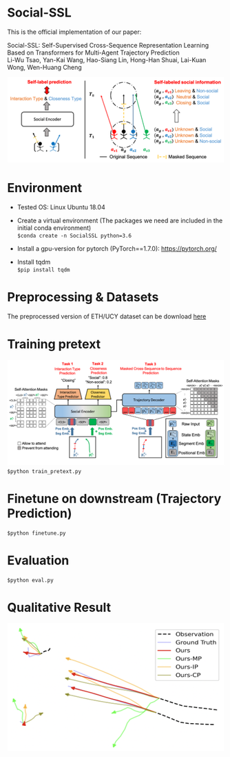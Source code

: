# Social-SSL
This is the official implementation of our paper:

Social-SSL: Self-Supervised Cross-Sequence Representation Learning Based on Transformers for Multi-Agent Trajectory Prediction\
Li-Wu Tsao, Yan-Kai Wang, Hao-Siang Lin, Hong-Han Shuai, Lai-Kuan Wong, Wen-Huang Cheng

![](images/Social-SSL.png)

# Environment
- Tested OS: Linux Ubuntu 18.04

- Create a virtual environment (The packages we need are included in the initial conda environment)\
`$conda create -n SocialSSL python=3.6`

- Install a gpu-version for pytorch (PyTorch==1.7.0): https://pytorch.org/

- Install tqdm\
`$pip install tqdm`

# Preprocessing & Datasets
The preprocessed version of ETH/UCY dataset can be download [here](https://drive.google.com/drive/folders/1lz34zED9gC2-m17FmajLotJjtw0EKkB9?usp=sharing)

# Training pretext
![](images/Pretext.png)
`$python train_pretext.py`

# Finetune on downstream (Trajectory Prediction)
`$python finetune.py`

# Evaluation
`$python eval.py`

# Qualitative Result
![](images/Qualitative.png)
